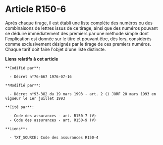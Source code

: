 # Article R150-6

Après chaque tirage, il est établi une liste complète des numéros ou des combinaisons de lettres issus de ce tirage, ainsi
que des numéros pouvant se déduire immédiatement des premiers par une méthode simple dont l'explication est donnée sur le
titre et pouvant être, dès lors, considérés comme exclusivement désignés par le tirage de ces premiers numéros. Chaque tarif
doit faire l'objet d'une liste distincte.

**Liens relatifs à cet article**

	**Codifié par**:

	  - Décret n°76-667 1976-07-16

	**Modifié par**:

	  - Décret n°93-382 du 19 mars 1993 - art. 2 () JORF 20 mars 1993 en vigueur le 1er juillet 1993

	**Cité par**:

	  - Code des assurances - art. R150-7 (V)
	  - Code des assurances - art. R150-9 (V)

	**Liens**:

	  - TXT_SOURCE: Code des assurances R150-4

